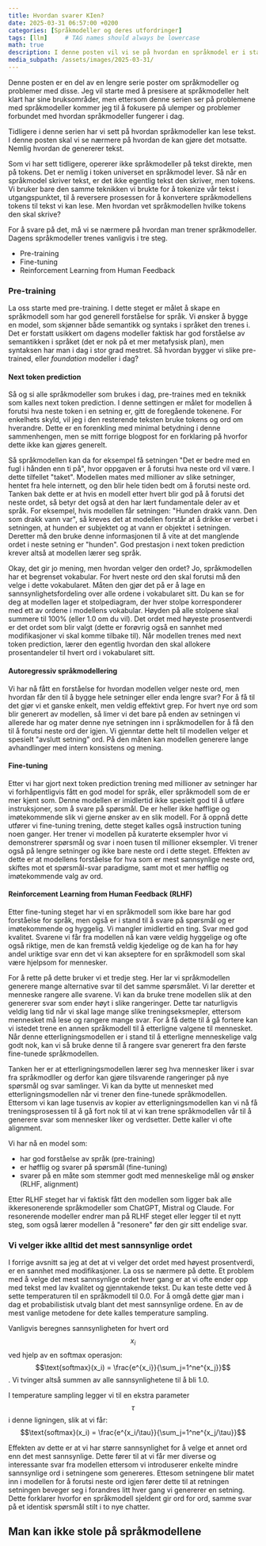 ```yaml
---
title: Hvordan svarer KIen?
date: 2025-03-31 06:57:00 +0200
categories: [Språkmodeller og deres utfordringer]
tags: [llm]     # TAG names should always be lowercase
math: true
description: I denne posten vil vi se på hvordan en språkmodel er i stand til å skrive tekst
media_subpath: /assets/images/2025-03-31/
---
```

Denne posten er en del av en lengre serie poster om språkmodeller og problemer med disse. Jeg vil starte med å presisere at språkmodeller helt klart har sine bruksområder, men ettersom denne serien ser på problemene med språkmodeller kommer jeg til å fokusere på ulemper og problemer forbundet med hvordan språkmodeller fungerer i dag.

Tidligere i denne serien har vi sett på hvordan språkmodeller kan lese tekst. I denne posten skal vi se nærmere på hvordan de kan gjøre det motsatte. Nemlig hvordan de genererer tekst.

Som vi har sett tidligere, opererer ikke språkmodeller på tekst direkte, men på tokens. Det er nemlig i token universet en språkmodel lever. Så når en språkmodel skriver tekst, er det ikke egentlig tekst den skriver, men tokens. Vi bruker bare den samme teknikken vi brukte for å tokenize vår tekst i utgangspunktet, til å reversere prosessen for å konvertere språkmodellens tokens til tekst vi kan lese. Men hvordan vet språkmodellen hvilke tokens den skal skrive?

For å svare på det, må vi se nærmere på hvordan man trener språkmodeller. Dagens språkmodeller trenes vanligvis i tre steg.
- Pre-training
- Fine-tuning
- Reinforcement Learning from Human Feedback

### Pre-training
La oss starte med pre-training. I dette steget er målet å skape en språkmodell som har god generell forståelse for språk. Vi ønsker å bygge en model, som skjønner både semantikk og syntaks i språket den trenes i. Det er forstatt usikkert om dagens modeller faktisk har god forståelse av semantikken i språket (det er nok på et mer metafysisk plan), men syntaksen har man i dag i stor grad mestret. Så hvordan bygger vi slike pre-trained, eller _foundation_ modeller i dag?

#### Next token prediction
Så og si alle språkmodeller som brukes i dag, pre-traines med en teknikk som kalles next token prediction. I denne settingen er målet for modellen å forutsi hva neste token i en setning er, gitt de foregående tokenene. For enkelhets skyld, vil jeg i den resterende teksten bruke tokens og ord om hverandre. Dette er en forenkling med minimal betydning i denne sammenhengen, men se mitt forrige blogpost for en forklaring på hvorfor dette ikke kan gjøres generelt.

Så språkmodellen kan da for eksempel få setningen "Det er bedre med en fugl i hånden enn ti på", hvor oppgaven er å forutsi hva neste ord vil være. I dette tilfellet "taket". Modellen mates med millioner av slike setninger, hentet fra hele internett, og den blir hele tiden bedt om å forutsi neste ord. Tanken bak dette er at hvis en modell etter hvert blir god på å forutsi det neste ordet, så betyr det også at den har lært fundamentale deler av et språk. For eksempel, hvis modellen får setningen: "Hunden drakk vann. Den som drakk vann var", så kreves det at modellen forstår at å drikke er verbet i setningen, at hunden er subjektet og at vann er objektet i setningen. Deretter må den bruke denne informasjonen til å vite at det manglende ordet i neste setning er "hunden". God prestasjon i next token prediction krever altså at modellen lærer seg språk.

Okay, det gir jo mening, men hvordan velger den ordet? Jo, språkmodellen har et begrenset vokabular. For hvert neste ord den skal forutsi må den velge i dette vokabularet. Måten den gjør det på er å lage en sannsynlighetsfordeling over alle ordene i vokabularet sitt. Du kan se for deg at modellen lager et stolpediagram, der hver stolpe korresponderer med ett av ordene i modellens vokabular. Høyden på alle stolpene skal summere til 100% (eller 1.0 om du vil). Det ordet med høyeste prosentverdi er det ordet som blir valgt (dette er forøvrig også en sannhet med modifikasjoner vi skal komme tilbake til). Når modellen trenes med next token prediction, lærer den egentlig hvordan den skal allokere prosentandeler til hvert ord i vokabularet sitt.

#### Autoregressiv språkmodellering
Vi har nå fått en forståelse for hvordan modellen velger neste ord, men hvordan får den til å bygge hele setninger eller enda lengre svar? For å få til det gjør vi et ganske enkelt, men veldig effektivt grep. For hvert nye ord som blir generert av modellen, så limer vi det bare på enden av setningen vi allerede har og mater denne nye setningen inn i språkmodellen for å få den til å forutsi neste ord der igjen. Vi gjenntar dette helt til modellen velger et spesielt "avslutt setning" ord. På den måten kan modellen generere lange avhandlinger med intern konsistens og mening.

#### Fine-tuning
Etter vi har gjort next token prediction trening med millioner av setninger har vi forhåpentligvis fått en god model for språk, eller språkmodell som de er mer kjent som. Denne modellen er imidlertid ikke spesielt god til å utføre instruksjoner, som å svare på spørsmål. De er heller ikke høfflige og imøtekommende slik vi gjerne ønsker av en slik modell. For å oppnå dette utfører vi fine-tuning trening, dette steget kalles også instruction tuning noen ganger. Her trener vi modellen på kuraterte eksempler hvor vi demonstrerer spørsmål og svar i noen tusen til millioner eksempler. Vi trener også på lengre setninger og ikke bare neste ord i dette steget. Effekten av dette er at modellens forståelse for hva som er mest sannsynlige neste ord, skiftes mot et spørsmål-svar paradigme, samt mot et mer høfflig og imøtekommende valg av ord.

#### Reinforcement Learning from Human Feedback (RLHF)
Etter fine-tuning steget har vi en språkmodell som ikke bare har god forståelse for språk, men også er i stand til å svare på spørsmål og er imøtekommende og hyggelig. Vi mangler imidlertid en ting. Svar med god kvalitet. Svarene vi får fra modellen nå kan være veldig hyggelige og ofte også riktige, men de kan fremstå veldig kjedelige og de kan ha for høy andel uriktige svar enn det vi kan akseptere for en språkmodell som skal være hjelpsom for mennesker.

For å rette på dette bruker vi et tredje steg. Her lar vi språkmodellen generere mange alternative svar til det samme spørsmålet. Vi lar deretter et menneske rangere alle svarene. Vi kan da bruke trene modellen slik at den genererer svar som ender høyt i slike rangeringer. Dette tar naturligvis veldig lang tid når vi skal lage mange slike treningseksmepler, ettersom mennesket må lese og rangere mange svar. For å få dette til å gå fortere kan vi istedet trene en annen språkmodell til å etterligne valgene til mennesket. Når denne etterligningsmodellen er i stand til å etterligne menneskelige valg godt nok, kan vi så bruke denne til å rangere svar generert fra den første fine-tunede språkmodellen. 

Tanken her er at etterligningsmodellen lærer seg hva mennesker liker i svar fra språkmodller og derfor kan gjøre tilsvarende rangeringer på nye spørsmål og svar samlinger. Vi kan da bytte ut mennesket med etterligningsmodellen når vi trener den fine-tunede språkmodellen. Ettersom vi kan lage tusenvis av kopier av etterligningsmodellen kan vi nå få treningsprosessen til å gå fort nok til at vi kan trene språkmodellen vår til å generere svar som mennesker liker og verdsetter. Dette kaller vi ofte alignment.

Vi har nå en model som:
- har god forståelse av språk (pre-training)
- er høfflig og svarer på spørsmål (fine-tuning)
- svarer på en måte som stemmer godt med menneskelige mål og ønsker (RLHF, alignment)

Etter RLHF steget har vi faktisk fått den modellen som ligger bak alle ikkeresonerende språkmodeller som ChatGPT, Mistral og Claude. For resonerende modeller endrer man på RLHF steget eller legger til et nytt steg, som også lærer modellen å "resonere" før den gir sitt endelige svar.

### Vi velger ikke alltid det mest sannsynlige ordet
I forrige avsnitt sa jeg at det at vi velger det ordet med høyest prosentverdi, er en sannhet med modifikasjoner. La oss se nærmere på dette. Et problem med å velge det mest sannsynlige ordet hver gang er at vi ofte ender opp med tekst med lav kvalitet og gjenntakende tekst. Du kan teste dette ved å sette temperaturen til en språkmodell til 0.0. For å omgå dette gjør man i dag et probabilistisk utvalg blant det mest sannsynlige ordene. En av de mest vanlige metodene for dete kalles temperature sampling.

Vanligvis beregnes sannsynligheten for hvert ord $$x_i$$ ved hjelp av en softmax operasjon: $$\text{softmax}(x_i) = \frac{e^{x_i}}{\sum_j=1^ne^{x_j}}$$. Vi tvinger altså summen av alle sannsynlighetene til å bli 1.0.

I temperature sampling legger vi til en ekstra parameter $$\tau$$ i denne ligningen, slik at vi får: $$\text{softmax}(x_i) = \frac{e^{x_i/\tau}}{\sum_j=1^ne^{x_j/\tau}}$$

Effekten av dette er at vi har større sannsynlighet for å velge et annet ord enn det mest sannsynlige. Dette fører til at vi får mer diverse og interessante svar fra modellen ettersom vi introduserer enkelte mindre sannsynlige ord i setningene som genereres. Ettesom setningene blir matet inn i modellen for å forutsi neste ord igjen fører dette til at retningen setningen beveger seg i forandres litt hver gang vi genererer en setning. Dette forklarer hvorfor en språkmodell sjeldent gir ord for ord, samme svar på et identisk spørsmål stilt i to nye chatter.

## Man kan ikke stole på språkmodellene

